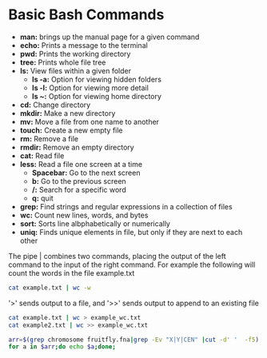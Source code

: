 # Basic Bash Commands
- **man:** brings up the manual page for a given command
- **echo:** Prints a message to the terminal
- **pwd:** Prints the working directory
- **tree:** Prints whole file tree
- **ls:** View files within a given folder
  - **ls -a:** Option for viewing hidden folders
  - **ls -l:** Option for viewing more detail
  - **ls ~:** Option for viewing home directory
- **cd:** Change directory
- **mkdir:** Make a new directory
- **mv:** Move a file from one name to another
- **touch:** Create a new empty file
- **rm:** Remove a file
- **rmdir:** Remove an empty directory
- **cat:** Read file
- **less:** Read a file one screen at a time
  - **Spacebar:** Go to the next screen
  - **b:** Go to the previous screen
  - **/:** Search for a specific word
  - **q:** quit
- **grep:** Find strings and regular expressions in a collection of files
- **wc:** Count new lines, words, and bytes
- **sort:** Sorts line albphabetically or numerically
- **uniq:** Finds unique elements in file, but only if they are next to each other

The pipe | combines two commands, placing the output of the left command to the input of the right command. For example the following will count the words in the file example.txt

```bash
cat example.txt | wc -w
```

'>' sends output to a file, and '>>' sends output to append to an existing file

```bash
cat example.txt | wc > example_wc.txt
cat example2.txt | wc >> example_wc.txt
```

```bash
arr=$(grep chromosome fruitfly.fna|grep -Ev "X|Y|CEN" |cut -d' '  -f5)
for a in $arr;do echo $a;done;
```
 
